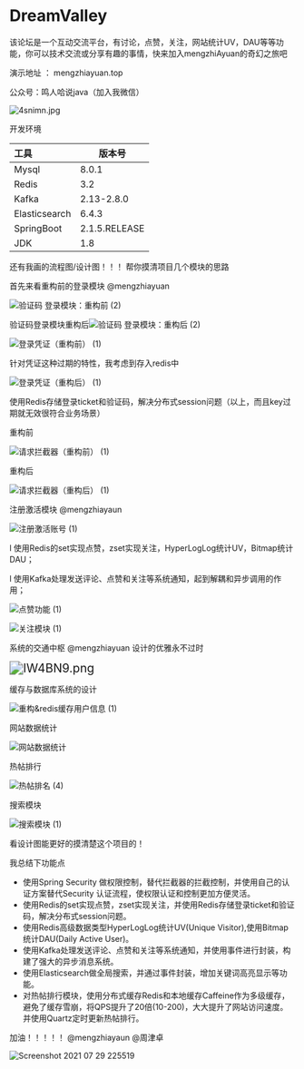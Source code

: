 # DreamValley
该论坛是一个互动交流平台，有讨论，点赞，关注，网站统计UV，DAU等等功能，你可以技术交流或分享有趣的事情，快来加入mengzhiAyuan的奇幻之旅吧

演示地址 ： mengzhiayuan.top

公众号：鸣人哈说java（加入我微信）

![4snimn.jpg](https://z3.ax1x.com/2021/09/25/4snimn.jpg)

开发环境

| 工具          | 版本号        |
| :------------ | ------------- |
| Mysql         | 8.0.1         |
| Redis         | 3.2           |
| Kafka         | 2.13-2.8.0    |
| Elasticsearch | 6.4.3         |
| SpringBoot    | 2.1.5.RELEASE |
| JDK           | 1.8           |

还有我画的流程图/设计图！！！   帮你摸清项目几个模块的思路  

首先来看重构前的登录模块 @mengzhiayuan

 ![验证码 登录模块：重构前 (2)](https://z3.ax1x.com/2021/11/16/IW4s91.png)

验证码登录模块重构后![验证码 登录模块：重构后 (2)](https://z3.ax1x.com/2021/11/16/IW4DhR.png)

![登录凭证（重构前） (1)](https://z3.ax1x.com/2021/11/16/IW41ts.png)

针对凭证这种过期的特性，我考虑到存入redis中

![登录凭证（重构后） (1)](https://z3.ax1x.com/2021/11/16/IW4Gpq.png)

使用Redis存储登录ticket和验证码，解决分布式session问题（以上，而且key过期就无效很符合业务场景）

重构前

![请求拦截器（重构前） (1)](https://z3.ax1x.com/2021/11/16/IW4UnU.png)

重构后

![请求拦截器（重构后） (1)](https://z3.ax1x.com/2021/11/16/IW43hn.png)



注册激活模块  @mengzhiayaun

![注册激活账号 (1)](https://z3.ax1x.com/2021/11/16/IW46c6.png)

l 使用Redis的set实现点赞，zset实现关注，HyperLogLog统计UV，Bitmap统计DAU；

l 使用Kafka处理发送评论、点赞和关注等系统通知，起到解耦和异步调用的作用；

![点赞功能 (1)](https://z3.ax1x.com/2021/11/16/IW4tXT.png)

![关注模块 (1)](https://z3.ax1x.com/2021/11/16/IW4J10.png)

系统的交通中枢  @mengzhiayuan   设计的优雅永不过时

<img src="https://z3.ax1x.com/2021/11/16/IW4BN9.md.png" alt="IW4BN9.png" style="zoom:150%;" />

缓存与数据库系统的设计

![重构&redis缓存用户信息 (1)](https://z3.ax1x.com/2021/11/16/IW4y1x.png)

网站数据统计

![网站数据统计](https://z3.ax1x.com/2021/11/16/IW40AJ.png)

热帖排行

![热帖排名 (4)](https://z3.ax1x.com/2021/11/16/IW4d74.png)

搜索模块

![搜索模块 (1)](https://z3.ax1x.com/2021/11/16/IW4aBF.png)



看设计图能更好的摸清楚这个项目的！

我总结下功能点

- 使用Spring Security 做权限控制，替代拦截器的拦截控制，并使用自己的认证方案替代Security 认证流程，使权限认证和控制更加方便灵活。
- 使用Redis的set实现点赞，zset实现关注，并使用Redis存储登录ticket和验证码，解决分布式session问题。
- 使用Redis高级数据类型HyperLogLog统计UV(Unique Visitor),使用Bitmap统计DAU(Daily Active User)。
- 使用Kafka处理发送评论、点赞和关注等系统通知，并使用事件进行封装，构建了强大的异步消息系统。
- 使用Elasticsearch做全局搜索，并通过事件封装，增加关键词高亮显示等功能。
- 对热帖排行模块，使用分布式缓存Redis和本地缓存Caffeine作为多级缓存，避免了缓存雪崩，将QPS提升了20倍(10-200)，大大提升了网站访问速度。并使用Quartz定时更新热帖排行。

加油！！！！！ @mengzhiayaun  @周津卓

![Screenshot 2021 07 29 225519](https://z3.ax1x.com/2021/07/29/Wqgwzn.jpg)

